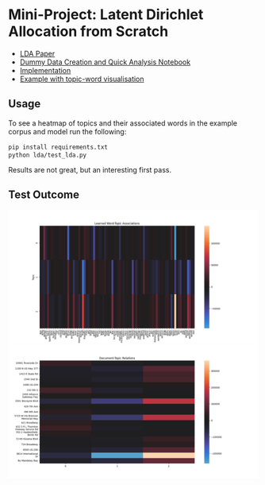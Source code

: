 # Mini-Project: Latent Dirichlet Allocation from Scratch
- [LDA Paper](https://www.jmlr.org/papers/volume3/blei03a/blei03a.pdf)
- [Dummy Data Creation and Quick Analysis Notebook](notebooks/manip_mcdonalds.ipynb)
- [Implementation](lda/lda.py)
- [Example with topic-word visualisation](lda/test_lda.py)

## Usage
To see a heatmap of topics and their associated words in the example corpus and model
run the following:
```
pip install requirements.txt
python lda/test_lda.py
```

Results are not great, but an interesting first pass.

## Test Outcome
![plot](md_resources/learned_word_topics.png)
![plot2](md_resources/learned_doc_topics.png)